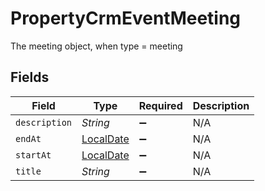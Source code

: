 # PropertyCrmEventMeeting

The meeting object, when type = meeting


## Fields

| Field                                                                           | Type                                                                            | Required                                                                        | Description                                                                     |
| ------------------------------------------------------------------------------- | ------------------------------------------------------------------------------- | ------------------------------------------------------------------------------- | ------------------------------------------------------------------------------- |
| `description`                                                                   | *String*                                                                        | :heavy_minus_sign:                                                              | N/A                                                                             |
| `endAt`                                                                         | [LocalDate](https://docs.oracle.com/javase/8/docs/api/java/time/LocalDate.html) | :heavy_minus_sign:                                                              | N/A                                                                             |
| `startAt`                                                                       | [LocalDate](https://docs.oracle.com/javase/8/docs/api/java/time/LocalDate.html) | :heavy_minus_sign:                                                              | N/A                                                                             |
| `title`                                                                         | *String*                                                                        | :heavy_minus_sign:                                                              | N/A                                                                             |